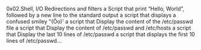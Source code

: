 0x02.Shell, I/O Redirections and filters 
a Script that print “Hello, World”, followed by a new line to the standard output
a script that displays a confused smiley "(Ôo)'
a script that Display the content of the /etc/passwd file
a script that Display the content of /etc/passwd and /etc/hosts
a script that Display the last 10 lines of /etc/passwd
a script that displays the first 10 lines of /etc/passwd...

